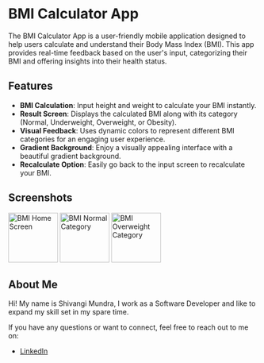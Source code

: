 # BMI Calculator App

The BMI Calculator App is a user-friendly mobile application designed to help users calculate and understand their Body Mass Index (BMI). This app provides real-time feedback based on the user's input, categorizing their BMI and offering insights into their health status.

## Features

- **BMI Calculation**: Input height and weight to calculate your BMI instantly.
- **Result Screen**: Displays the calculated BMI along with its category (Normal, Underweight, Overweight, or Obesity).
- **Visual Feedback**: Uses dynamic colors to represent different BMI categories for an engaging user experience.
- **Gradient Background**: Enjoy a visually appealing interface with a beautiful gradient background.
- **Recalculate Option**: Easily go back to the input screen to recalculate your BMI.

## Screenshots

<img src="https://github.com/user-attachments/assets/9f099878-30c7-4bf2-9e17-c7cb89c2db4f" alt="BMI Home Screen" width="100"/>

<img src="https://github.com/user-attachments/assets/f0d05da1-9696-4041-9050-8f19e299378b" alt="BMI Normal Category" width="100"/>

<img src="https://github.com/user-attachments/assets/37b19105-777b-4332-9453-f63bac2a2f00" alt="BMI Overweight Category" width="100"/>


## About Me

Hi! My name is Shivangi Mundra, I work as a Software Developer and like to expand my skill set in my spare time.

If you have any questions or want to connect, feel free to reach out to me on:

- [LinkedIn](https://www.linkedin.com/in/shivangi-mundra-9a31b65b/)
